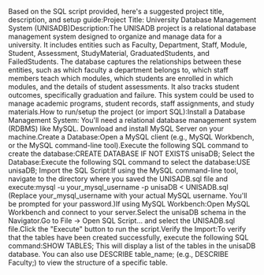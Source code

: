 Based on the SQL script provided, here's a suggested project title, description, and setup guide:Project Title: University Database Management System (UNISADB)Description:The UNISADB project is a relational database management system designed to organize and manage data for a university. It includes entities such as Faculty, Department, Staff, Module, Student, Assessment, StudyMaterial, GraduatedStudents, and FailedStudents.  The database captures the relationships between these entities, such as which faculty a department belongs to, which staff members teach which modules, which students are enrolled in which modules, and the details of student assessments.  It also tracks student outcomes, specifically graduation and failure.  This system could be used to manage academic programs, student records, staff assignments, and study materials.How to run/setup the project (or import SQL):Install a Database Management System: You'll need a relational database management system (RDBMS) like MySQL.  Download and install MySQL Server on your machine.Create a Database:Open a MySQL client (e.g., MySQL Workbench, or the MySQL command-line tool).Execute the following SQL command to create the database:CREATE DATABASE IF NOT EXISTS unisaDB;
Select the Database:Execute the following SQL command to select the database:USE unisaDB;
Import the SQL Script:If using the MySQL command-line tool, navigate to the directory where you saved the UNISADB.sql file and execute:mysql -u your_mysql_username -p unisaDB < UNISADB.sql
(Replace your_mysql_username with your actual MySQL username. You'll be prompted for your password.)If using MySQL Workbench:Open MySQL Workbench and connect to your server.Select the unisaDB schema in the Navigator.Go to File -> Open SQL Script... and select the UNISADB.sql file.Click the "Execute" button to run the script.Verify the Import:To verify that the tables have been created successfully, execute the following SQL command:SHOW TABLES;
This will display a list of the tables in the unisaDB database.  You can also use DESCRIBE table_name; (e.g., DESCRIBE Faculty;) to view the structure of a specific table.
